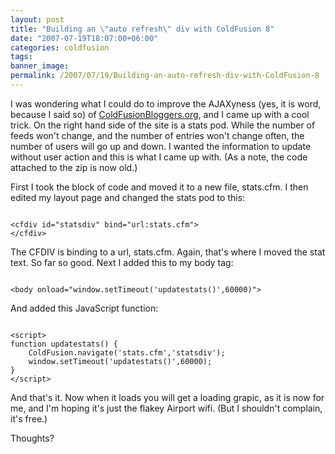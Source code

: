 ```yaml
---
layout: post
title: "Building an \"auto refresh\" div with ColdFusion 8"
date: "2007-07-19T18:07:00+06:00"
categories: coldfusion 
tags: 
banner_image: 
permalink: /2007/07/19/Building-an-auto-refresh-div-with-ColdFusion-8
---
```


I was wondering what I could do to improve the AJAXyness (yes, it is word, because I said so) of <a href="http://www.coldfusionbloggers.org">ColdFusionBloggers.org</a>, and I came up with a cool trick. On the right hand side of the site is a stats pod. While the number of feeds won't change, and the number of entries won't change often, the number of users will go up and down. I wanted the information to update without user action and this is what I came up with. (As a note, the code attached to the zip is now old.) 

First I took the block of code and moved it to a new file, stats.cfm. I then edited my layout page and changed the stats pod to this:

<code>
&lt;cfdiv id="statsdiv" bind="url:stats.cfm"&gt;
&lt;/cfdiv&gt;
</code>

The CFDIV is binding to a url, stats.cfm. Again, that's where I moved the stat text. So far so good. Next I added this to my body tag:

<code>
&lt;body onload="window.setTimeout('updatestats()',60000)"&gt;
</code>

And added this JavaScript function:

<code>
&lt;script&gt;
function updatestats() {
	ColdFusion.navigate('stats.cfm','statsdiv');
	window.setTimeout('updatestats()',60000);
}
&lt;/script&gt;
</code>

And that's it. Now when it loads you will get a loading grapic, as it is now for me, and I'm hoping it's just the flakey Airport wifi. (But I shouldn't complain, it's free.)

Thoughts?